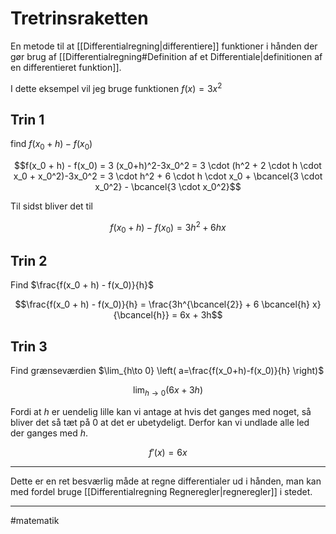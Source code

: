 # Tretrinsraketten
En metode til at [[Differentialregning|differentiere]] funktioner i hånden der gør brug af [[Differentialregning#Definition af et Differentiale|definitionen af en differentieret funktion]].

I dette eksempel vil jeg bruge funktionen $f(x) = 3x^2$

## Trin 1
find $f(x_0 + h) - f(x_0)$

$$f(x_0 + h) - f(x_0) = 3 (x_0+h)^2-3x_0^2 = 3 \cdot (h^2 + 2 \cdot h \cdot x_0 + x_0^2)-3x_0^2 = 3 \cdot h^2 + 6 \cdot h \cdot x_0 + \bcancel{3 \cdot x_0^2} - \bcancel{3 \cdot x_0^2}$$

Til sidst bliver det til

$$f(x_0 + h) - f(x_0) = 3h^2 + 6 h x$$

## Trin 2
Find $\frac{f(x_0 + h) - f(x_0)}{h}$


$$\frac{f(x_0 + h) - f(x_0)}{h} = \frac{3h^{\bcancel{2}} + 6 \bcancel{h} x}{\bcancel{h}} = 6x + 3h$$

## Trin 3
Find grænseværdien $\lim_{h\to 0} \left(  a=\frac{f(x_0+h)-f(x_0)}{h} \right)$

$$\lim_{h\to 0} (6x+3h)$$

Fordi at $h$ er uendelig lille kan vi antage at hvis det ganges med noget, så bliver det så tæt på $0$ at det er ubetydeligt. Derfor kan vi undlade alle led der ganges med $h$.

$$f'(x) = 6x$$


---

Dette er en ret besværlig måde at regne differentialer ud i hånden, man kan med fordel bruge [[Differentialregning Regneregler|regneregler]] i stedet.


---
#matematik